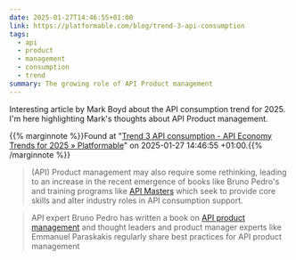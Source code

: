 ```yaml
---
date: 2025-01-27T14:46:55+01:00
link: https://platformable.com/blog/trend-3-api-consumption
tags:
  - api
  - product
  - management
  - consumption
  - trend
summary: The growing role of API Product management
---
```

Interesting article by Mark Boyd about the API consumption trend for 2025. I'm here highlighting Mark's thoughts about API Product management.

{{% marginnote %}}Found at "[Trend 3 API consumption - API Economy Trends for 2025 » Platformable](https://web.archive.org/web/20250127144655/https://platformable.com/blog/trend-3-api-consumption)" on 2025-01-27 14:46:55 +01:00.{{% /marginnote %}}

> (API) Product management may also require some rethinking, leading to an increase in the recent emergence of books like Bruno Pedro's and training programs like [API Masters](https://www.apimasters.io/) which seek to provide core skills and alter industry roles in API consumption support.

> API expert Bruno Pedro has written a book on [API product management](https://www.packtpub.com/en-us/product/building-an-api-product-9781837630448) and thought leaders and product manager experts like Emmanuel Paraskakis regularly share best practices for API product management